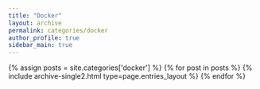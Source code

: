 ```yaml
---
title: "Docker"
layout: archive
permalink: categories/docker
author_profile: true
sidebar_main: true
---
```


{% assign posts = site.categories['docker'] %}
{% for post in posts %} {% include archive-single2.html type=page.entries_layout %} {% endfor %}